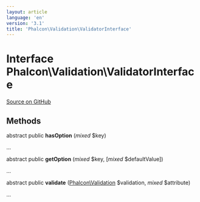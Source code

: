 ```yaml
---
layout: article
language: 'en'
version: '3.1'
title: 'Phalcon\Validation\ValidatorInterface'
---
```

# Interface **Phalcon\Validation\ValidatorInterface**

<a href="https://github.com/phalcon/cphalcon/tree/v3.1.0/phalcon/validation/validatorinterface.zep" class="btn btn-default btn-sm">Source on GitHub</a>

## Methods
abstract public  **hasOption** (*mixed* $key)

...


abstract public  **getOption** (*mixed* $key, [*mixed* $defaultValue])

...


abstract public  **validate** ([Phalcon\Validation](/3.1/en/api/Phalcon_Validation) $validation, *mixed* $attribute)

...


